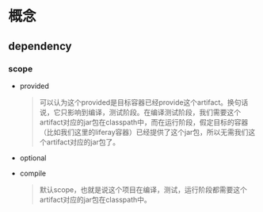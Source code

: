 # 概念



## dependency

### scope

* provided

  > 可以认为这个provided是目标容器已经provide这个artifact。换句话说，它只影响到编译，测试阶段。在编译测试阶段，我们需要这个artifact对应的jar包在classpath中，而在运行阶段，假定目标的容器（比如我们这里的liferay容器）已经提供了这个jar包，所以无需我们这个artifact对应的jar包了。

* optional

* compile

  > 默认scope，也就是说这个项目在编译，测试，运行阶段都需要这个artifact对应的jar包在classpath中。


